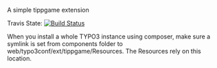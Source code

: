 A simple tippgame extension

Travis State:
[![Build Status](https://travis-ci.org/maddy2101/tippgame.svg)](https://travis-ci.org/maddy2101/tippgame)

When you install a whole TYPO3 instance using composer, make sure a symlink is set from components folder to web/typo3conf/ext/tippgame/Resources. The Resources rely on this location.
